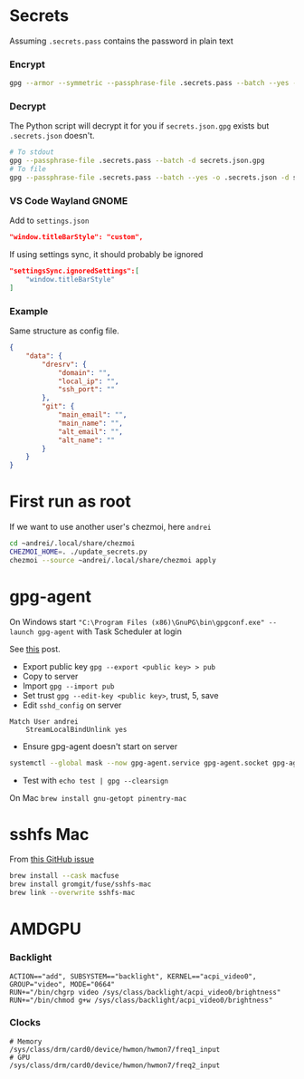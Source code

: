 # Secrets

Assuming `.secrets.pass` contains the password in plain text

### Encrypt

```sh
gpg --armor --symmetric --passphrase-file .secrets.pass --batch --yes --cipher-algo AES256 -o secrets.json.gpg .secrets.json
```

### Decrypt

The Python script will decrypt it for you if `secrets.json.gpg` exists but `.secrets.json` doesn't.

```sh
# To stdout
gpg --passphrase-file .secrets.pass --batch -d secrets.json.gpg
# To file
gpg --passphrase-file .secrets.pass --batch --yes -o .secrets.json -d secrets.json.gpg
```

### VS Code Wayland GNOME

Add to `settings.json`

```json
"window.titleBarStyle": "custom",
```

If using settings sync, it should probably be ignored

```json
"settingsSync.ignoredSettings":[
    "window.titleBarStyle"
]
```

### Example

Same structure as config file.

```json
{
    "data": {
        "dresrv": {
            "domain": "",
            "local_ip": "",
            "ssh_port": ""
        },
        "git": {
            "main_email": "",
            "main_name": "",
            "alt_email": "",
            "alt_name": ""
        }
    }
}
```

# First run as root

If we want to use another user's chezmoi, here `andrei`

```sh
cd ~andrei/.local/share/chezmoi
CHEZMOI_HOME=. ./update_secrets.py
chezmoi --source ~andrei/.local/share/chezmoi apply
```

# gpg-agent

On Windows start `"C:\Program Files (x86)\GnuPG\bin\gpgconf.exe" --launch gpg-agent` with Task Scheduler at login

See [this](https://superuser.com/a/1329299) post.

- Export public key `gpg --export <public key> > pub`
- Copy to server
- Import `gpg --import pub`
- Set trust `gpg --edit-key <public key>`, trust, 5, save
- Edit `sshd_config` on server
```
Match User andrei
    StreamLocalBindUnlink yes
```
- Ensure gpg-agent doesn't start on server
```sh
systemctl --global mask --now gpg-agent.service gpg-agent.socket gpg-agent-ssh.socket gpg-agent-extra.socket gpg-agent-browser.socket
```
- Test with `echo test | gpg --clearsign`

On Mac `brew install gnu-getopt pinentry-mac`

# sshfs Mac

From [this GitHub issue](https://github.com/telepresenceio/telepresence/issues/1654#issuecomment-873538291)

```sh
brew install --cask macfuse
brew install gromgit/fuse/sshfs-mac
brew link --overwrite sshfs-mac
```

# AMDGPU

### Backlight
```
ACTION=="add", SUBSYSTEM=="backlight", KERNEL=="acpi_video0", GROUP="video", MODE="0664"
RUN+="/bin/chgrp video /sys/class/backlight/acpi_video0/brightness"
RUN+="/bin/chmod g+w /sys/class/backlight/acpi_video0/brightness"
```

### Clocks
```
# Memory
/sys/class/drm/card0/device/hwmon/hwmon7/freq1_input
# GPU
/sys/class/drm/card0/device/hwmon/hwmon7/freq2_input
```
